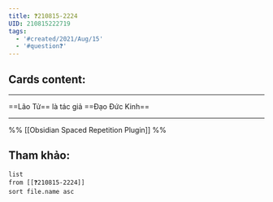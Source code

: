 ```yaml
---
title: ❓210815-2224
UID: 210815222719
tags:
  - '#created/2021/Aug/15'
  - '#question❓'
---
```


## Cards content:
---

==Lão Tử== là tác giả ==Đạo Đức Kinh==

---
%%
[[Obsidian Spaced Repetition Plugin]]
%%

## Tham khảo:
```dataview
list
from [[❓210815-2224]]
sort file.name asc
```